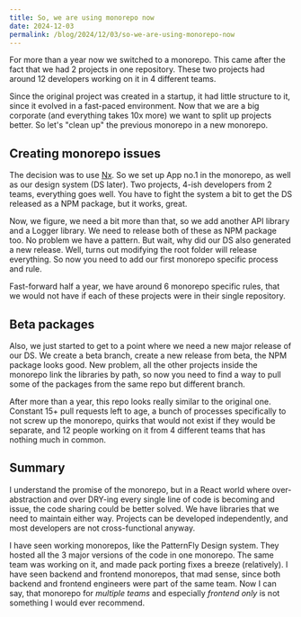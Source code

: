 ```yaml
---
title: So, we are using monorepo now
date: 2024-12-03
permalink: /blog/2024/12/03/so-we-are-using-monorepo-now
---
```


For more than a year now we switched to a monorepo. This came after the fact that we had 2 projects in one repository. These two projects had around 12 developers working on it in 4 different teams.

Since the original project was created in a startup, it had little structure to it, since it evolved in a fast-paced environment. Now that we are a big corporate (and everything takes 10x more) we want to split up projects better. So let's "clean up" the previous monorepo in a new monorepo.

## Creating monorepo issues

The decision was to use [Nx](https://nx.dev/). So we set up App no.1 in the monorepo, as well as our design system (DS later). Two projects, 4-ish developers from 2 teams, everything goes well. You have to fight the system a bit to get the DS released as a NPM package, but it works, great.

Now, we figure, we need a bit more than that, so we add another API library and a Logger library. We need to release both of these as NPM package too. No problem we have a pattern. But wait, why did our DS also generated a new release. Well, turns out modifying the root folder will release everything. So now you need to add our first monorepo specific process and rule.

Fast-forward half a year, we have around 6 monorepo specific rules, that we would not have if each of these projects were in their single repository.

## Beta packages

Also, we just started to get to a point where we need a new major release of our DS. We create a beta branch, create a new release from beta, the NPM package looks good. New problem, all the other projects inside the monorepo link the libraries by path, so now you need to find a way to pull some of the packages from the same repo but different branch. 

After more than a year, this repo looks really similar to the original one. Constant 15+ pull requests left to age, a bunch of processes specifically to not screw up the monorepo, quirks that would not exist if they would be separate, and 12 people working on it from 4 different teams that has nothing much in common. 

## Summary

I understand the promise of the monorepo, but in a React world where over-abstraction and over DRY-ing every single line of code is becoming and issue, the code sharing could be better solved. We have libraries that we need to maintain either way. Projects can be developed independently, and most developers are not cross-functional anyway.


I have seen working monorepos, like the PatternFly Design system. They hosted all the 3 major versions of the code in one monorepo. The same team was working on it, and made pack porting fixes a breeze (relatively). I have seen backend and frontend monorepos, that mad sense, since both backend and frontend engineers were part of the same team. Now I can say, that monorepo for *multiple teams* and especially *frontend only* is not something I would ever recommend. 
